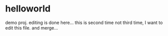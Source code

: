 # helloworld
demo proj.
editing is done here...
this is second time  not third time, I want to edit this file.
and merge...
